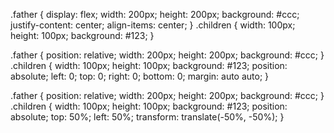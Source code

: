.father {
  display: flex;
  width: 200px;
  height: 200px;
  background: #ccc;
  justify-content: center;
  align-items: center;
}
.children {
  width: 100px;
  height: 100px;
  background: #123;
}



.father {
  position: relative;
  width: 200px;
  height: 200px;
  background: #ccc;
}
.children {
  width: 100px;
  height: 100px;
  background: #123;
  position: absolute;
  left: 0;
  top: 0;
  right: 0;
  bottom: 0;
  margin: auto auto;
}



.father {
  position: relative;
  width: 200px;
  height: 200px;
  background: #ccc;
}
.children {
  width: 100px;
  height: 100px;
  background: #123;
  position: absolute;
  top: 50%;
  left: 50%;
  transform: translate(-50%, -50%);
}

